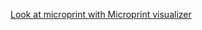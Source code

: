 [Look at microprint with Microprint visualizer](https://api.github.com/repos/AlphaSteam/microprint-generator/contents/Examples/With-multiple-columns/microprint/microprint.svg)